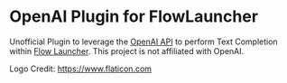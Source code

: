 # OpenAI Plugin for FlowLauncher

Unofficial Plugin to leverage the [OpenAI API](https://openai.com/api/) to perform Text Completion within [Flow Launcher](https://www.flowlauncher.com/). This project is not affiliated with OpenAI.

Logo Credit: https://www.flaticon.com
